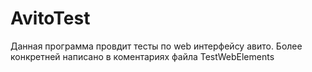 # AvitoTest
Данная программа провдит тесты по web интерфейсу авито. Более конкретней написано в коментариях файла TestWebElements
